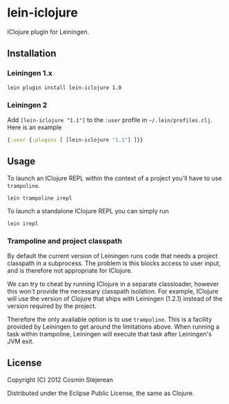 # lein-iclojure

IClojure plugin for Leiningen.

## Installation

### Leiningen 1.x

```
lein plugin install lein-iclojure 1.0
```

### Leiningen 2

Add `[lein-iclojure "1.1"]` to the `:user` profile in `~/.lein/profiles.clj`. Here is an example

```clojure
{:user {:plugins [ [lein-iclojure "1.1"] ]}}
```

## Usage

To launch an IClojure REPL within the context of a project you'll have to use `trampoline`.

```
lein trampoline irepl
```

To launch a standalone IClojure REPL you can simply run

```
lein irepl
```

### Trampoline and project classpath

By default the current version of Leiningen runs code that needs a
project classpath in a subprocess. The problem is this blocks access
to user input, and is therefore not appropriate for IClojure.

We can try to cheat by running IClojure in a separate classloader,
however this won't provide the necessary classpath isolation. For
example, IClojure will use the version of Clojure that ships with
Leiningen (1.2.1) instead of the version required by the project.

Therefore the only available option is to use `trampoline`. This is a
facility provided by Leiningen to get around the limitations
above. When running a task within trampoline, Leiningen will execute
that task after Leiningen's JVM exit.

## License

Copyright (C) 2012 Cosmin Stejerean

Distributed under the Eclipse Public License, the same as Clojure.
